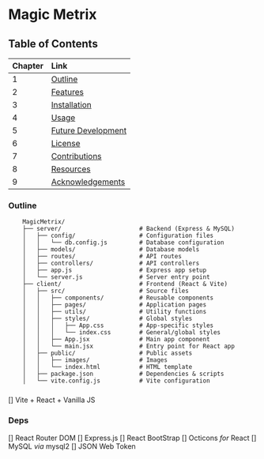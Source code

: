 # Magic Metrix



## Table of Contents

|Chapter |Link         |
| :---   |    :----    |
| 1      | [Outline](#OUTLINE)|
| 2      | [Features](#FEATURES)|
| 3      | [Installation](#INSTALLATION)|
| 4      | [Usage](#USAGE)|
| 5      | [Future Development](#FUTURE-DEVELOPMENT)|
| 6      | [License](#LICENSE)|
| 7      | [Contributions](#CONTRIBUTIONS)|
| 8      | [Resources](#RESOURCES)|
| 9      | [Acknowledgements](#ACKNOWLEDGEMENTS)|

### Outline
        MagicMetrix/
        ├── server/                      # Backend (Express & MySQL)
        │   ├── config/                  # Configuration files
        │   │   └── db.config.js         # Database configuration
        │   ├── models/                  # Database models
        │   ├── routes/                  # API routes
        │   ├── controllers/             # API controllers
        │   ├── app.js                   # Express app setup
        │   └── server.js                # Server entry point
        ├── client/                      # Frontend (React & Vite)
        │   ├── src/                     # Source files
        │   │   ├── components/          # Reusable components
        │   │   ├── pages/               # Application pages
        │   │   ├── utils/               # Utility functions
        │   │   ├── styles/              # Global styles
        │   │   │   ├── App.css          # App-specific styles
        │   │   │   └── index.css        # General/global styles
        │   │   ├── App.jsx              # Main app component
        │   │   └── main.jsx             # Entry point for React app
        │   ├── public/                  # Public assets
        │   │   ├── images/              # Images
        │   │   └── index.html           # HTML template
        │   ├── package.json             # Dependencies & scripts
        │   └── vite.config.js           # Vite configuration

### 

[] Vite + React + Vanilla JS

### Deps

[] React Router DOM
[] Express.js
[] React BootStrap
[] Octicons _for_ React
[] MySQL _via_ mysql2
[] JSON Web Token
